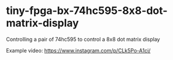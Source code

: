 # tiny-fpga-bx-74hc595-8x8-dot-matrix-display
Controlling a pair of 74hc595 to control a 8x8 dot matrix display

Example video:
https://www.instagram.com/p/CLk5Po-A1ci/
